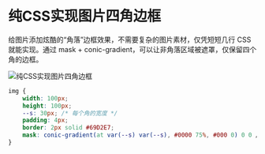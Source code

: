 # 纯CSS实现图片四角边框

给图片添加炫酷的“角落”边框效果，不需要复杂的图片素材，仅凭短短几行 CSS 就能实现。通过 mask + conic-gradient，可以让非角落区域被遮罩，仅保留四个角的边框。

![纯CSS实现图片四角边框](/drawing-bed/20250302/1.png)

```css
img {
    width: 100px;
    height: 100px;
    --s: 30px; /* 每个角的宽度 */
    padding: 4px;
    border: 2px solid #69D2E7;
    mask: conic-gradient(at var(--s) var(--s), #0000 75%, #000 0) 0 0 / calc(100% - var(--s)) calc(100% - var(--s)), conic-gradient(#000 0 0) content-box;
}
```
